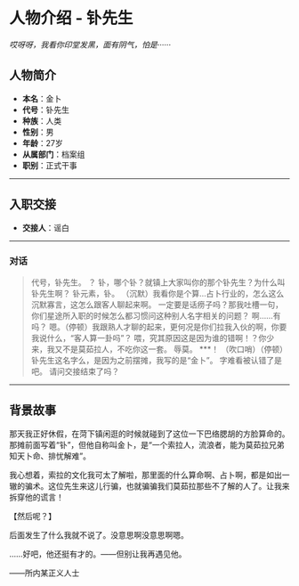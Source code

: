 # 人物介绍 - 钋先生

*哎呀呀，我看你印堂发黑，面有阴气，怕是······*

## 人物简介

- **本名**：金卜
- **代号**：钋先生
- **种族**：人类
- **性别**：男
- **年龄**：27岁
- **从属部门**：档案组
- **职别**：正式干事

---

## 入职交接

- **交接人**：谣白

---

### 对话

> 代号，钋先生。
> ？ 钋，哪个钋？就镇上大家叫你的那个钋先生？为什么叫钋先生啊？
> 钋元素，钋。
> （沉默）我看你是个算…占卜行业的，怎么这么沉默寡言，这怎么跟客人聊起来啊。
> 一定要是话痨子吗？那我吐槽一句，你们星途所入职的时候怎么都习惯问这种别人名字相关的问题？
> 啊……有吗？
> 嗯。（停顿）我跟熟人才聊的起来，更何况是你们拉我入伙的啊，你要我说什么，“客人算一卦吗”？
> 喂，究其原因这是因为谁的错啊！？你少来，我又不是莫茹拉人，不吃你这一套。
> 辱莫。
> ***！
> （吹口哨）（停顿）钋先生这名字么，是因为之前摆摊，我写的是“金卜”。
> 字难看被认错了是吧。
> 请问交接结束了吗？

---

## 背景故事

那天我正好休假，在菏下镇闲逛的时候就碰到了这位一下巴络腮胡的方脸算命的。那摊前面写着“钋”，但他自称叫金卜，是“一个索拉人，流浪者，能为莫茹拉兄弟知天卜命、排忧解难”。

我心想着，索拉的文化我可太了解啦，那里面的什么算命啊、占卜啊，都是如出一辙的骗术。这位先生来这儿行骗，也就骗骗我们莫茹拉那些不了解的人了。让我来拆穿他的谎言！

【然后呢？】

后面发生了什么我就不说了。没意思啊没意思啊嗯。

……好吧，他还挺有才的。——但别让我再遇见他。

——所内某正义人士
